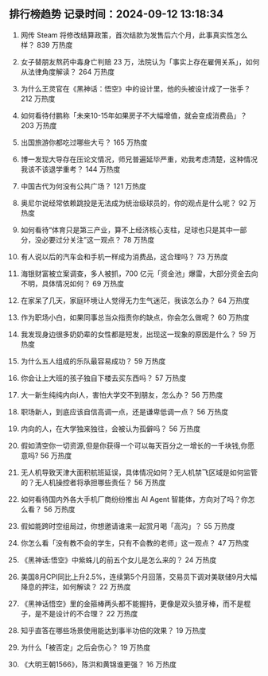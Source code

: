 
## 排行榜趋势 记录时间：2024-09-12 13:18:34
  
  1. 网传 Steam 将修改结算政策，首次结款为发售后六个月，此事真实性怎么样？ 839 万热度
    
  2. 女子替朋友熬药中毒身亡判赔 23 万，法院认为「事实上存在雇佣关系」，如何从法律角度解读？ 264 万热度
    
  3. 为什么王灵官在《黑神话：悟空》中的设计里，他的头被设计成了一张手？ 212 万热度
    
  4. 如何看待付鹏称「未来10-15年如果房子不大幅增值，就会变成消费品」？ 203 万热度
    
  5. 出国旅游你都吃过哪些大亏？ 165 万热度
    
  6. 博一发现大导存在压论文情况，师兄普遍延毕严重，劝我考虑清楚，这种情况我该不该退学重考？ 144 万热度
    
  7. 中国古代为何没有公共广场？ 121 万热度
    
  8. 奥尼尔说经常依赖跳投是无法成为统治级球员的，你的观点是什么呢？ 92 万热度
    
  9. 如何看待“体育只是第三产业，算不上经济核心支柱，足球也只是其中一部分，没必要过分关注”这一观点？ 78 万热度
    
  10. 有人说以后的汽车会和手机一样成为消费品，这合理吗？ 73 万热度
    
  11. 海银财富被立案调查，多人被抓，700 亿元「资金池」爆雷，大部分资金去向不明，具体情况如何？ 69 万热度
    
  12. 在家呆了几天，家庭环境让人觉得无力生气迷茫，我该怎么办？ 64 万热度
    
  13. 作为职场小白，如果同事总当众指责你的缺点，你会怎么做呢？ 60 万热度
    
  14. 我发现身边很多奶奶辈的女性都是短发，出现这一现象的原因是什么？ 59 万热度
    
  15. 为什么五人组成的乐队最容易成功？ 59 万热度
    
  16. 你会让上大班的孩子独自下楼去买东西吗？ 57 万热度
    
  17. 大一新生纯纯内向i人，害怕大学交不到朋友，怎么办？ 56 万热度
    
  18. 职场新人，到底应该自信高调一点，还是谦卑低调一点？ 56 万热度
    
  19. 内向的人，在大学独来独往，会被认为孤僻吗？ 56 万热度
    
  20. 假如清空你一切资源,但是你获得一个可以每天百分之一增长的一千块钱,你愿意吗? 56 万热度
    
  21. 无人机导致天津大面积航班延误，具体情况如何？无人机禁飞区域是如何监管的？无人机操控者将承担哪些责任？ 56 万热度
    
  22. 如何看待国内外各大手机厂商纷纷推出 AI Agent 智能体，方向对了吗？你怎么看？ 56 万热度
    
  23. 假如能跨时空组局过，你想邀请谁来一起赏月喝「高沟」？ 55 万热度
    
  24. 你怎么看「没有教不会的学生，只有不会教的老师」这一观点？ 47 万热度
    
  25. 《黑神话:悟空》中紫蛛儿的前五个女儿是怎么来的？ 24 万热度
    
  26. 美国8月CPI同比上升2.5%，连续第5个月回落，交易员下调对美联储9月大幅降息的押注，如何解读？ 22 万热度
    
  27. 《黑神话悟空》里的金箍棒两头都不能握持，更像是双头狼牙棒，而不是棍子，是不是设计的不合理？ 22 万热度
    
  28. 知乎直答在哪些场景使用能达到事半功倍的效果？ 19 万热度
    
  29. 为什么「被否定」之后会伤心？ 19 万热度
    
  30. 《大明王朝1566》，陈洪和黄锦谁更强？ 16 万热度
    